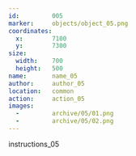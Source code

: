 ```yaml
---
id:			005
marker: 	objects/object_05.png
coordinates:
  x:		7100
  y:		7300
size:
  width:	700
  height:	500
name: 		name_05
author:		author_05
location: 	common
action: 	action_05
images:
  -			archive/05/01.png
  -			archive/05/02.png
---
```


instructions_05

